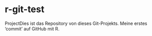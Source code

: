 # r-git-test

ProjectDies ist das Repository von
dieses Git-Projekts.
Meine erstes ‘commit’ auf GitHub
mit R.